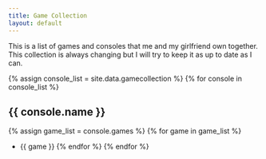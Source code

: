 ```yaml
---
title: Game Collection
layout: default
---
```


This is a list of games and consoles that me and my girlfriend own together. This collection is always changing but I will try to keep it as up to date as I can.

{% assign console_list = site.data.gamecollection %}
{% for console in console_list %}
## {{ console.name }}
{% assign game_list = console.games %}
{% for game in game_list %}
  * {{ game }}
{% endfor %}
{% endfor %}

